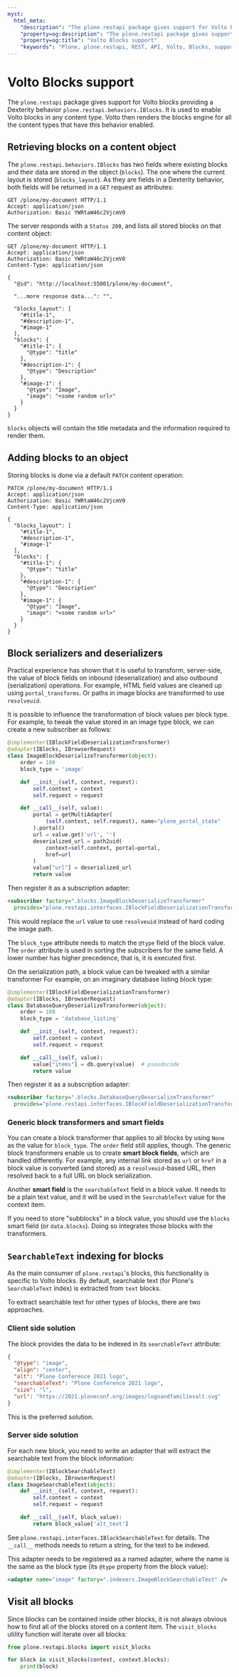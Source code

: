 ```yaml
---
myst:
  html_meta:
    "description": "The plone.restapi package gives support for Volto blocks providing a Dexterity behavior plone.restapi.behaviors.IBlocks."
    "property=og:description": "The plone.restapi package gives support for Volto blocks providing a Dexterity behavior plone.restapi.behaviors.IBlocks."
    "property=og:title": "Volto Blocks support"
    "keywords": "Plone, plone.restapi, REST, API, Volto, Blocks, support"
---
```


# Volto Blocks support

The `plone.restapi` package gives support for Volto blocks providing a Dexterity behavior `plone.restapi.behaviors.IBlocks`.
It is used to enable Volto blocks in any content type.
Volto then renders the blocks engine for all the content types that have this behavior enabled.


## Retrieving blocks on a content object

The `plone.restapi.behaviors.IBlocks` has two fields where existing blocks and their data are stored in the object (`blocks`).
The one where the current layout is stored (`blocks_layout`).
As they are fields in a Dexterity behavior, both fields will be returned in a `GET` request as attributes:

```http
GET /plone/my-document HTTP/1.1
Accept: application/json
Authorization: Basic YWRtaW46c2VjcmV0
```

The server responds with a `Status 200`, and lists all stored blocks on that content object:

```http
GET /plone/my-document HTTP/1.1
Accept: application/json
Authorization: Basic YWRtaW46c2VjcmV0
Content-Type: application/json

{
  "@id": "http://localhost:55001/plone/my-document",

  "...more response data...": "",

  "blocks_layout": [
    "#title-1",
    "#description-1",
    "#image-1"
  ],
  "blocks": {
    "#title-1": {
      "@type": "title"
    },
    "#description-1": {
      "@type": "Description"
    },
    "#image-1": {
      "@type": "Image",
      "image": "<some random url>"
    }
  }
}
```

`blocks` objects will contain the title metadata and the information required to render them.


## Adding blocks to an object

Storing blocks is done via a default `PATCH` content operation:

```http
PATCH /plone/my-document HTTP/1.1
Accept: application/json
Authorization: Basic YWRtaW46c2VjcmV0
Content-Type: application/json

{
  "blocks_layout": [
    "#title-1",
    "#description-1",
    "#image-1"
  ],
  "blocks": {
    "#title-1": {
      "@type": "title"
    },
    "#description-1": {
      "@type": "Description"
    },
    "#image-1": {
      "@type": "Image",
      "image": "<some random url>"
    }
  }
}
```


## Block serializers and deserializers

Practical experience has shown that it is useful to transform, server-side, the value of block fields on inbound (deserialization) and also outbound (serialization) operations.
For example, HTML field values are cleaned up using `portal_transforms`.
Or paths in image blocks are transformed to use `resolveuid`.

It is possible to influence the transformation of block values per block type.
For example, to tweak the value stored in an image type block, we can create a new subscriber as follows:

```python
@implementer(IBlockFieldDeserializationTransformer)
@adapter(IBlocks, IBrowserRequest)
class ImageBlockDeserializeTransformer(object):
    order = 100
    block_type = 'image'

    def __init__(self, context, request):
        self.context = context
        self.request = request

    def __call__(self, value):
        portal = getMultiAdapter(
            (self.context, self.request), name="plone_portal_state"
        ).portal()
        url = value.get('url', '')
        deserialized_url = path2uid(
            context=self.context, portal=portal,
            href=url
        )
        value["url"] = deserialized_url
        return value
```

Then register it as a subscription adapter:

```xml
<subscriber factory=".blocks.ImageBlockDeserializeTransformer"
  provides="plone.restapi.interfaces.IBlockFieldDeserializationTransformer"/>
```

This would replace the `url` value to use `resolveuid` instead of hard coding the image path.

The `block_type` attribute needs to match the `@type` field of the block value.
The `order` attribute is used in sorting the subscribers for the same field.
A lower number has higher precedence, that is, it is executed first.

On the serialization path, a block value can be tweaked with a similar transformer
For example, on an imaginary database listing block type:

```python
@implementer(IBlockFieldDeserializationTransformer)
@adapter(IBlocks, IBrowserRequest)
class DatabaseQueryDeserializeTransformer(object):
    order = 100
    block_type = 'database_listing'

    def __init__(self, context, request):
        self.context = context
        self.request = request

    def __call__(self, value):
        value["items"] = db.query(value)  # pseudocode
        return value
```

Then register it as a subscription adapter:

```xml
<subscriber factory=".blocks.DatabaseQueryDeserializeTransformer"
  provides="plone.restapi.interfaces.IBlockFieldDeserializationTransformer"/>
```


### Generic block transformers and smart fields

You can create a block transformer that applies to all blocks by using `None` as the value for `block_type`.
The `order` field still applies, though.
The generic block transformers enable us to create **smart block fields**, which are handled differently.
For example, any internal link stored as `url` or `href` in a block value is converted (and stored) as a `resolveuid`-based URL, then resolved back to a full URL on block serialization.

Another **smart field** is the `searchableText` field in a block value.
It needs to be a plain text value, and it will be used in the `SearchableText` value for the context item.

If you need to store "subblocks" in a block value, you should use the `blocks` smart field (or `data.blocks`).
Doing so integrates those blocks with the transformers.


## `SearchableText` indexing for blocks

As the main consumer of `plone.restapi`'s blocks, this functionality is specific to Volto blocks.
By default, searchable text (for Plone's `SearchableText` index) is extracted from `text` blocks.

To extract searchable text for other types of blocks, there are two approaches.


### Client side solution

The block provides the data to be indexed in its `searchableText` attribute:

```json
{
  "@type": "image",
  "align": "center",
  "alt": "Plone Conference 2021 logo",
  "searchableText": "Plone Conference 2021 logo",
  "size": "l",
  "url": "https://2021.ploneconf.org/images/logoandfamiliesalt.svg"
}
```

This is the preferred solution.


### Server side solution

For each new block, you need to write an adapter that will extract the searchable text from the block information:

```python
@implementer(IBlockSearchableText)
@adapter(IBlocks, IBrowserRequest)
class ImageSearchableText(object):
    def __init__(self, context, request):
        self.context = context
        self.request = request

    def __call__(self, block_value):
        return block_value['alt_text']
```

See `plone.restapi.interfaces.IBlockSearchableText` for details.
The `__call__` methods needs to return a string, for the text to be indexed.

This adapter needs to be registered as a named adapter, where the name is the same as the block type (its `@type` property from the block value):

```xml
<adapter name="image" factory=".indexers.ImageBlockSearchableText" />
```

## Visit all blocks

Since blocks can be contained inside other blocks,
it is not always obvious how to find all of the blocks stored on a content item.
The `visit_blocks` utility function will iterate over all blocks:

```python
from plone.restapi.blocks import visit_blocks

for block in visit_blocks(context, context.blocks):
    print(block)
```
